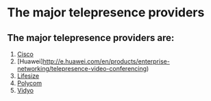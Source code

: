 # The major telepresence providers 

## The major telepresence providers are:

1. [Cisco](http://www.cisco.com/c/en/us/products/conferencing/video-conferencing/index.html)
2. [Huawei]http://e.huawei.com/en/products/enterprise-networking/telepresence-video-conferencing)
3. [Lifesize](http://www.lifesize.com/)
4. [Polycom](http://www.polycom.com/hd-video-conferencing.html)
5. [Vidyo](http://www.vidyo.com/)
